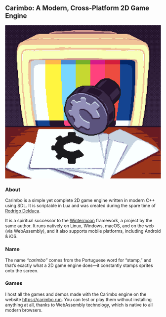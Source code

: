 ## Carimbo: A Modern, Cross-Platform 2D Game Engine

<p align="center">
  <img src="carimbo.png" alt="Carimbo: A Modern, Cross-Platform 2D Game Engine">
</p>

### About

Carimbo is a simple yet complete 2D game engine written in modern C++ using SDL. It is scriptable in Lua and was created during the spare time of [Rodrigo Delduca](https://rodrigodelduca.com.br/).

It is a spiritual successor to the [Wintermoon](https://github.com/skhaz/wintermoon) framework, a project by the same author. It runs natively on Linux, Windows, macOS, and on the web (via WebAssembly), and it also supports mobile platforms, including Android & iOS.

### Name

The name _“carimbo”_ comes from the Portuguese word for “stamp,” and that’s exactly what a 2D game engine does—it constantly stamps sprites onto the screen.

### Games

I host all the games and demos made with the Carimbo engine on the website https://carimbo.run. You can test or play them without installing anything at all, thanks to WebAssembly technology, which is native to all modern browsers.
